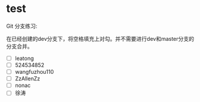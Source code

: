 # test


Git 分支练习:

在已经创建的dev分支下，将空格填充上对勾。并不需要进行dev和master分支的分支合并。

- [ ] leatong
- [ ] 524534852
- [ ] wangfuzhou110
- [ ] ZzAllenZz
- [ ] nonac
- [ ] 徐涛